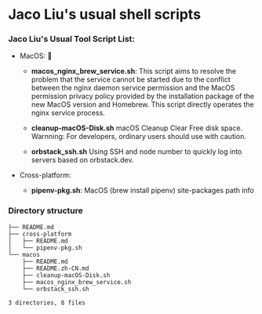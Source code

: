 # Jaco Liu's usual shell scripts

### Jaco Liu's Usual Tool Script List:

* MacOS: 🍎
    * **macos_nginx_brew_service.sh**: This script aims to resolve the problem that the service cannot be started due to the conflict between the nginx daemon service permission and the MacOS permission privacy policy provided by the installation package of the new MacOS version and Homebrew. This script directly operates the nginx service process.

    *  **cleanup-macOS-Disk.sh**
    macOS Cleanup Clear Free disk space.
    Warnning: For developers, ordinary users should use with caution.

    * **orbstack_ssh.sh** Using SSH and node number to quickly log into servers based on orbstack.dev.


* Cross-platform:
    * **pipenv-pkg.sh**: MacOS (brew install pipenv) site-packages path info


### Directory structure
```
├── README.md
├── cross-platform
│   ├── README.md
│   └── pipenv-pkg.sh
└── macos
    ├── README.md
    ├── README.zh-CN.md
    ├── cleanup-macOS-Disk.sh
    ├── macos_nginx_brew_service.sh
    └── orbstack_ssh.sh

3 directories, 8 files
```
